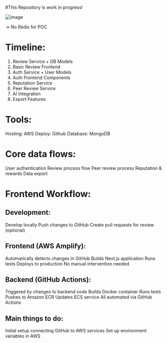 #This Repository is work in progress!

![image](https://github.com/user-attachments/assets/256fef40-6366-4e76-893a-f2100ad23f3e)

-> No Redis for POC


# Timeline:
1. Review Service + DB Models
2. Basic Review Frontend
3. Auth Service + User Models
4. Auth Frontend Components
5. Reputation Service
6. Peer Review Service
7. AI Integration
8. Export Features

# Tools:
Hosting: AWS
Deploy: Github
Database: MongoDB

# Core data flows:
User authentication
Review process flow
Peer review process
Reputation & rewards
Data export


# Frontend Workflow:

## Development:
Develop locally
Push changes to GitHub
Create pull requests for review (optional)


## Frontend (AWS Amplify):
Automatically detects changes in GitHub
Builds Next.js application
Runs tests
Deploys to production
No manual intervention needed


## Backend (GitHub Actions):
Triggered by changes to backend code
Builds Docker container
Runs tests
Pushes to Amazon ECR
Updates ECS service
All automated via GitHub Actions

## Main things to do:
Initial setup connecting GitHub to AWS services
Set up environment variables in AWS
